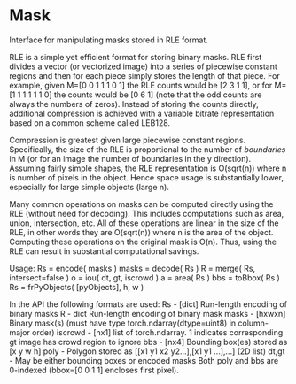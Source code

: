 # Mask
Interface for manipulating masks stored in RLE format.

RLE is a simple yet efficient format for storing binary masks. RLE
first divides a vector (or vectorized image) into a series of piecewise
constant regions and then for each piece simply stores the length of
that piece. For example, given M=[0 0 1 1 1 0 1] the RLE counts would
be [2 3 1 1], or for M=[1 1 1 1 1 1 0] the counts would be [0 6 1]
(note that the odd counts are always the numbers of zeros). Instead of
storing the counts directly, additional compression is achieved with a
variable bitrate representation based on a common scheme called LEB128.

Compression is greatest given large piecewise constant regions.
Specifically, the size of the RLE is proportional to the number of
*boundaries* in M (or for an image the number of boundaries in the y
direction). Assuming fairly simple shapes, the RLE representation is
O(sqrt(n)) where n is number of pixels in the object. Hence space usage
is substantially lower, especially for large simple objects (large n).

Many common operations on masks can be computed directly using the RLE
(without need for decoding). This includes computations such as area,
union, intersection, etc. All of these operations are linear in the
size of the RLE, in other words they are O(sqrt(n)) where n is the area
of the object. Computing these operations on the original mask is O(n).
Thus, using the RLE can result in substantial computational savings.

Usage:
 Rs     = encode( masks )
 masks  = decode( Rs )
 R      = merge( Rs, intersect=false )
 o      = iou( dt, gt, iscrowd )
 a      = area( Rs )
 bbs    = toBbox( Rs )
 Rs     = frPyObjects( [pyObjects], h, w )

In the API the following formats are used:
 Rs      - [dict] Run-length encoding of binary masks
 R       - dict Run-length encoding of binary mask
 masks   - [hxwxn] Binary mask(s) (must have type torch.ndarray(dtype=uint8) in column-major order)
 iscrowd - [nx1] list of torch.ndarray. 1 indicates corresponding gt image has crowd region to ignore
 bbs     - [nx4] Bounding box(es) stored as [x y w h]
 poly    - Polygon stored as [[x1 y1 x2 y2...],[x1 y1 ...],...] (2D list)
 dt,gt   - May be either bounding boxes or encoded masks
Both poly and bbs are 0-indexed (bbox=[0 0 1 1] encloses first pixel).
